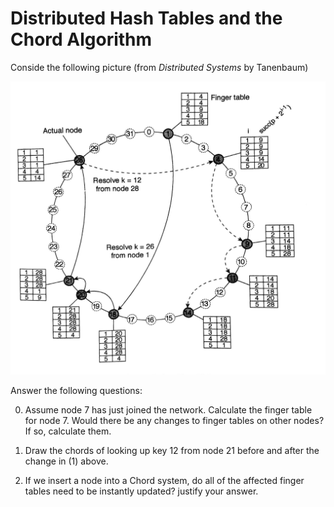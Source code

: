 # Distributed Hash Tables and the Chord Algorithm

Conside the following picture (from *Distributed Systems* by Tanenbaum)

![Resolving key 26 from node 1 and key 12 from node 28 in the Chord system][fig54]

Answer the following questions:

0. Assume node 7 has just joined the network. Calculate the finger table for node 7. Would there be any changes to finger tables on other nodes? If so, calculate them.

1. Draw the chords of looking up key 12 from node 21 before and after the change in (1) above.

2. If we insert a node into a Chord system, do all of the affected finger tables need to be instantly updated?  justify your answer.


[fig54]: figures/tanenbaum-5.4.png
